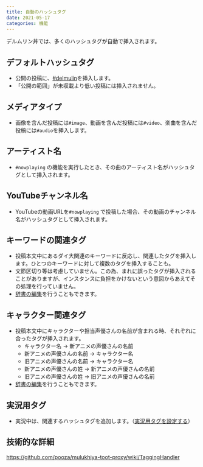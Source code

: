 ```yaml
---
title: 自動のハッシュタグ
date: 2021-05-17
categories: 機能
---
```


デルムリン丼では、多くのハッシュタグが自動で挿入されます。

## デフォルトハッシュタグ

- 公開の投稿に、[\#delmulin](/articles/delmulin)を挿入します。
- 「公開の範囲」が未収載より低い投稿には挿入されません。

## メディアタイプ

- 画像を含んだ投稿には`#image`、動画を含んだ投稿には`#video`、楽曲を含んだ投稿には`#audio`を挿入します。

## アーティスト名

- `#nowplaying` の機能を実行したとき、その曲のアーティスト名がハッシュタグとして挿入されます。

## YouTubeチャンネル名

- YouTubeの動画URLを`#nowplaying` で投稿した場合、その動画のチャンネル名がハッシュタグとして挿入されます。

## キーワードの関連タグ

- 投稿本文中にあるダイ大関連のキーワードに反応し、関連したタグを挿入します。ひとつのキーワードに対して複数のタグを挿入することも。
- 文節区切り等は考慮していません。この為、まれに誤ったタグが挿入されることがありますが、インスタンスに負担をかけないという意図からあえてその処理を行っていません。
- [辞書の編集](/articles/キーワード辞書)を行うこともできます。

## キャラクター関連タグ

- 投稿本文中にキャラクターや担当声優さんの名前が含まれる時、それぞれに合ったタグが挿入されます。
  - キャラクター名 → 新アニメの声優さんの名前
  - 新アニメの声優さんの名前 → キャラクター名
  - 旧アニメの声優さんの名前 → キャラクター名
  - 新アニメの声優さんの姓 → 新アニメの声優さんの名前
  - 旧アニメの声優さんの姓 → 旧アニメの声優さんの名前
- [辞書の編集](/articles/キーワード辞書)を行うこともできます。

## 実況用タグ

- 実況中は、関連するハッシュタグを追加します。（[実況用タグを設定する](/articles/実況用タグを設定する)）

## 技術的な詳細

https://github.com/pooza/mulukhiya-toot-proxy/wiki/TaggingHandler
